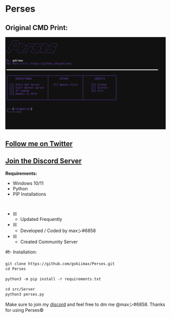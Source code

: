 # Perses
## Original CMD Print:
![](https://raw.githubusercontent.com/gokiimax/Perses/main/images/cmd_demo.png)

## [Follow me on Twitter](https://twitter.com/gokimax_x)
## [Join the Discord Server](https://discord.gg/8tYayHMTvV)


**Requirements:**
- Windows 10/11
- Python
- PIP Installations

<br>

- [x] - Updated Frequently
- [x] - Developed / Coded by maxシ#6858
- [x] -  Created Community Server

#❗- Installation:
```
git clone https://github.com/gokiimax/Perses.git
cd Perses

python3 -m pip install -r requirements.txt

cd src/Server
python3 perses.py
```

Make sure to join my [discord]([https://discord.com](https://discord.gg/8tYayHMTvV)) and feel free to dm me @maxシ#6858. Thanks for using Perses©
